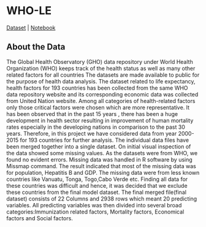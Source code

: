 # WHO-LE
[Dataset](https://www.kaggle.com/datasets/kumarajarshi/life-expectancy-who) | [Notebook](https://www.kaggle.com/code/mohamedsalemmohamed/life-expectancy-prediction-with-nn/notebook)

## About the Data
The Global Health Observatory (GHO) data repository under World Health Organization (WHO) keeps track of the health status as well as many other related factors for all countries The datasets are made available to public for the purpose of health data analysis. The dataset related to life expectancy, health factors for 193 countries has been collected from the same WHO data repository website and its corresponding economic data was collected from United Nation website. Among all categories of health-related factors only those critical factors were chosen which are more representative. It has been observed that in the past 15 years , there has been a huge development in health sector resulting in improvement of human mortality rates especially in the developing nations in comparison to the past 30 years. Therefore, in this project we have considered data from year 2000-2015 for 193 countries for further analysis. The individual data files have been merged together into a single dataset. On initial visual inspection of the data showed some missing values. As the datasets were from WHO, we found no evident errors. Missing data was handled in R software by using Missmap command. The result indicated that most of the missing data was for population, Hepatitis B and GDP. The missing data were from less known countries like Vanuatu, Tonga, Togo,Cabo Verde etc. Finding all data for these countries was difficult and hence, it was decided that we exclude these countries from the final model dataset. The final merged file(final dataset) consists of 22 Columns and 2938 rows which meant 20 predicting variables. All predicting variables was then divided into several broad categories:​Immunization related factors, Mortality factors, Economical factors and Social factors.
